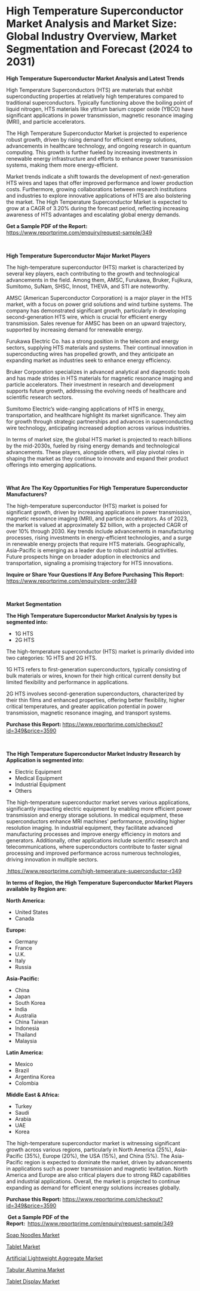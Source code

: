<p><h1>High Temperature Superconductor Market Analysis and Market Size: Global Industry Overview, Market Segmentation and Forecast (2024 to 2031)</h1></p><p><strong>High Temperature Superconductor Market Analysis and Latest Trends</strong></p>
<p><p>High Temperature Superconductors (HTS) are materials that exhibit superconducting properties at relatively high temperatures compared to traditional superconductors. Typically functioning above the boiling point of liquid nitrogen, HTS materials like yttrium barium copper oxide (YBCO) have significant applications in power transmission, magnetic resonance imaging (MRI), and particle accelerators. </p><p>The High Temperature Superconductor Market is projected to experience robust growth, driven by rising demand for efficient energy solutions, advancements in healthcare technology, and ongoing research in quantum computing. This growth is further fueled by increasing investments in renewable energy infrastructure and efforts to enhance power transmission systems, making them more energy-efficient. </p><p>Market trends indicate a shift towards the development of next-generation HTS wires and tapes that offer improved performance and lower production costs. Furthermore, growing collaborations between research institutions and industries to explore innovative applications of HTS are also bolstering the market. The High Temperature Superconductor Market is expected to grow at a CAGR of 3.20% during the forecast period, reflecting increasing awareness of HTS advantages and escalating global energy demands.</p></p>
<p><strong>Get a Sample PDF of the Report:&nbsp;</strong> <a href="https://www.reportprime.com/enquiry/request-sample/349?utm_campaign=1873&utm_medium=2&utm_source=Github&utm_content=ia&utm_term=24122024&utm_id=high-temperature-superconductor">https://www.reportprime.com/enquiry/request-sample/349</a></p>
<p>&nbsp;</p>
<p><strong>High Temperature Superconductor Major Market Players</strong></p>
<p><p>The high-temperature superconductor (HTS) market is characterized by several key players, each contributing to the growth and technological advancements in the field. Among them, AMSC, Furukawa, Bruker, Fujikura, Sumitomo, SuNam, SHSC, Innost, THEVA, and STI are noteworthy.</p><p>AMSC (American Superconductor Corporation) is a major player in the HTS market, with a focus on power grid solutions and wind turbine systems. The company has demonstrated significant growth, particularly in developing second-generation HTS wire, which is crucial for efficient energy transmission. Sales revenue for AMSC has been on an upward trajectory, supported by increasing demand for renewable energy.</p><p>Furukawa Electric Co. has a strong position in the telecom and energy sectors, supplying HTS materials and systems. Their continual innovation in superconducting wires has propelled growth, and they anticipate an expanding market as industries seek to enhance energy efficiency. </p><p>Bruker Corporation specializes in advanced analytical and diagnostic tools and has made strides in HTS materials for magnetic resonance imaging and particle accelerators. Their investment in research and development supports future growth, addressing the evolving needs of healthcare and scientific research sectors.</p><p>Sumitomo Electric’s wide-ranging applications of HTS in energy, transportation, and healthcare highlight its market significance. They aim for growth through strategic partnerships and advances in superconducting wire technology, anticipating increased adoption across various industries.</p><p>In terms of market size, the global HTS market is projected to reach billions by the mid-2030s, fueled by rising energy demands and technological advancements. These players, alongside others, will play pivotal roles in shaping the market as they continue to innovate and expand their product offerings into emerging applications.</p></p>
<p>&nbsp;</p>
<p><strong>What Are The Key Opportunities For High Temperature Superconductor Manufacturers?</strong></p>
<p><p>The high-temperature superconductor (HTS) market is poised for significant growth, driven by increasing applications in power transmission, magnetic resonance imaging (MRI), and particle accelerators. As of 2023, the market is valued at approximately $2 billion, with a projected CAGR of over 10% through 2030. Key trends include advancements in manufacturing processes, rising investments in energy-efficient technologies, and a surge in renewable energy projects that require HTS materials. Geographically, Asia-Pacific is emerging as a leader due to robust industrial activities. Future prospects hinge on broader adoption in electronics and transportation, signaling a promising trajectory for HTS innovations.</p></p>
<p><strong>Inquire or Share Your Questions If Any Before Purchasing This Report:</strong> <a href="https://www.reportprime.com/enquiry/pre-order/349?utm_campaign=1873&utm_medium=2&utm_source=Github&utm_content=ia&utm_term=24122024&utm_id=high-temperature-superconductor">https://www.reportprime.com/enquiry/pre-order/349</a></p>
<p>&nbsp;</p>
<p><strong>Market Segmentation</strong></p>
<p><strong>The High Temperature Superconductor Market Analysis by types is segmented into:</strong></p>
<p><ul><li>1G HTS</li><li>2G HTS</li></ul></p>
<p><p>The high-temperature superconductor (HTS) market is primarily divided into two categories: 1G HTS and 2G HTS. </p><p>1G HTS refers to first-generation superconductors, typically consisting of bulk materials or wires, known for their high critical current density but limited flexibility and performance in applications. </p><p>2G HTS involves second-generation superconductors, characterized by their thin films and enhanced properties, offering better flexibility, higher critical temperatures, and greater application potential in power transmission, magnetic resonance imaging, and transport systems.</p></p>
<p><strong>Purchase this Report:&nbsp;</strong><a href="https://www.reportprime.com/checkout?id=349&price=3590&utm_campaign=1873&utm_medium=2&utm_source=Github&utm_content=ia&utm_term=24122024&utm_id=high-temperature-superconductor">https://www.reportprime.com/checkout?id=349&price=3590</a></p>
<p>&nbsp;</p>
<p><strong>The High Temperature Superconductor Market Industry Research by Application is segmented into:</strong></p>
<p><ul><li>Electric Equipment</li><li>Medical Equipment</li><li>Industrial Equipment</li><li>Others</li></ul></p>
<p><p>The high-temperature superconductor market serves various applications, significantly impacting electric equipment by enabling more efficient power transmission and energy storage solutions. In medical equipment, these superconductors enhance MRI machines' performance, providing higher resolution imaging. In industrial equipment, they facilitate advanced manufacturing processes and improve energy efficiency in motors and generators. Additionally, other applications include scientific research and telecommunications, where superconductors contribute to faster signal processing and improved performance across numerous technologies, driving innovation in multiple sectors.</p></p>
<p><a href="https://www.reportprime.com/high-temperature-superconductor-r349?utm_campaign=1873&utm_medium=2&utm_source=Github&utm_content=ia&utm_term=24122024&utm_id=high-temperature-superconductor">&nbsp;https://www.reportprime.com/high-temperature-superconductor-r349</a></p>
<p><strong>In terms of Region, the High Temperature Superconductor Market Players available by Region are:</strong></p>
<p>
    <p> <strong> North America: </strong>
        <ul>
            <li>United States</li>
            <li>Canada</li>
        </ul>
        </p> 
    <p> <strong> Europe: </strong>
        <ul>
            <li>Germany</li>
            <li>France</li>
            <li>U.K.</li>
            <li>Italy</li>
            <li>Russia</li>
        </ul>
        </p> 
    <p> <strong> Asia-Pacific: </strong>
        <ul>
            <li>China</li>
            <li>Japan</li>
            <li>South Korea</li>
            <li>India</li>
            <li>Australia</li>
            <li>China Taiwan</li>
            <li>Indonesia</li>
            <li>Thailand</li>
            <li>Malaysia</li>
        </ul>
        </p> 
    <p> <strong> Latin America: </strong>
        <ul>
            <li>Mexico</li>
            <li>Brazil</li>
            <li>Argentina Korea</li>
            <li>Colombia</li>
        </ul>
        </p> 
    <p> <strong> Middle East & Africa: </strong>
        <ul>
            <li>Turkey</li>
            <li>Saudi</li>
            <li>Arabia</li>
            <li>UAE</li>
            <li>Korea</li>
        </ul>
    </p>
    </p>
<p><p>The high-temperature superconductor market is witnessing significant growth across various regions, particularly in North America (25%), Asia-Pacific (35%), Europe (20%), the USA (15%), and China (5%). The Asia-Pacific region is expected to dominate the market, driven by advancements in applications such as power transmission and magnetic levitation. North America and Europe are also critical players due to strong R&D capabilities and industrial applications. Overall, the market is projected to continue expanding as demand for efficient energy solutions increases globally.</p></p>
<p><strong>Purchase this Report: </strong><a href="https://www.reportprime.com/checkout?id=349&price=3590&utm_campaign=1873&utm_medium=2&utm_source=Github&utm_content=ia&utm_term=24122024&utm_id=high-temperature-superconductor">https://www.reportprime.com/checkout?id=349&price=3590</a></p>
<p>&nbsp;<strong>Get a Sample PDF of the Report:&nbsp;&nbsp;</strong><a href="https://www.reportprime.com/enquiry/request-sample/349?utm_campaign=1873&utm_medium=2&utm_source=Github&utm_content=ia&utm_term=24122024&utm_id=high-temperature-superconductor">https://www.reportprime.com/enquiry/request-sample/349</a></p>
<p><strong></strong></p>
<p><p><a href="https://github.com/leopardmicheal7019/Market-Research-Report-List-1/blob/main/soap-noodles-market.md?utm_campaign=1873&utm_medium=2&utm_source=Github&utm_content=ia&utm_term=24122024&utm_id=high-temperature-superconductor">Soap Noodles Market</a></p><p><a href="https://www.linkedin.com/pulse/detailed-tablet-market-study-46-cagr-growth-trend-analysis-from-nlb5f?utm_campaign=1873&utm_medium=2&utm_source=Github&utm_content=ia&utm_term=24122024&utm_id=high-temperature-superconductor">Tablet Market</a></p><p><a href="https://github.com/millionkaryn68/Market-Research-Report-List-1/blob/main/artificial-lightweight-aggregate-market.md?utm_campaign=1873&utm_medium=2&utm_source=Github&utm_content=ia&utm_term=24122024&utm_id=high-temperature-superconductor">Artificial Lightweight Aggregate Market</a></p><p><a href="https://www.linkedin.com/pulse/tabular-alumina-market-analysis-comprehensive-industry-growth-estimated-ihggf?utm_campaign=1873&utm_medium=2&utm_source=Github&utm_content=ia&utm_term=24122024&utm_id=high-temperature-superconductor">Tabular Alumina Market</a></p><p><a href="https://www.linkedin.com/pulse/global-tablet-display-market-trends-applications-analysis-growth-ul0kf?utm_campaign=1873&utm_medium=2&utm_source=Github&utm_content=ia&utm_term=24122024&utm_id=high-temperature-superconductor">Tablet Display Market</a></p></p>